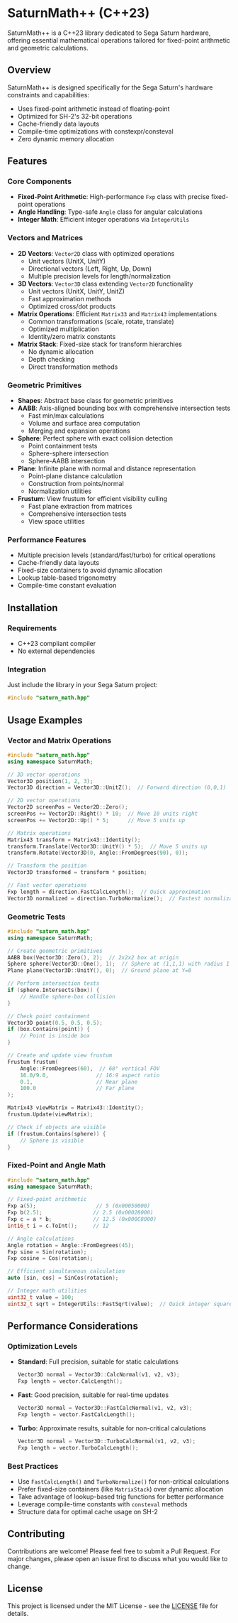 # SaturnMath++ (C++23)

SaturnMath++ is a C++23 library dedicated to Sega Saturn hardware, offering essential mathematical operations tailored for fixed-point arithmetic and geometric calculations.

## Overview

SaturnMath++ is designed specifically for the Sega Saturn's hardware constraints and capabilities:
- Uses fixed-point arithmetic instead of floating-point
- Optimized for SH-2's 32-bit operations
- Cache-friendly data layouts
- Compile-time optimizations with constexpr/consteval
- Zero dynamic memory allocation

## Features

### Core Components
- **Fixed-Point Arithmetic**: High-performance `Fxp` class with precise fixed-point operations
- **Angle Handling**: Type-safe `Angle` class for angular calculations
- **Integer Math**: Efficient integer operations via `IntegerUtils`

### Vectors and Matrices
- **2D Vectors**: `Vector2D` class with optimized operations
  - Unit vectors (UnitX, UnitY)
  - Directional vectors (Left, Right, Up, Down)
  - Multiple precision levels for length/normalization
- **3D Vectors**: `Vector3D` class extending `Vector2D` functionality
  - Unit vectors (UnitX, UnitY, UnitZ)
  - Fast approximation methods
  - Optimized cross/dot products
- **Matrix Operations**: Efficient `Matrix33` and `Matrix43` implementations
  - Common transformations (scale, rotate, translate)
  - Optimized multiplication
  - Identity/zero matrix constants
- **Matrix Stack**: Fixed-size stack for transform hierarchies
  - No dynamic allocation
  - Depth checking
  - Direct transformation methods

### Geometric Primitives
- **Shapes**: Abstract base class for geometric primitives
- **AABB**: Axis-aligned bounding box with comprehensive intersection tests
  - Fast min/max calculations
  - Volume and surface area computation
  - Merging and expansion operations
- **Sphere**: Perfect sphere with exact collision detection
  - Point containment tests
  - Sphere-sphere intersection
  - Sphere-AABB intersection
- **Plane**: Infinite plane with normal and distance representation
  - Point-plane distance calculation
  - Construction from points/normal
  - Normalization utilities
- **Frustum**: View frustum for efficient visibility culling
  - Fast plane extraction from matrices
  - Comprehensive intersection tests
  - View space utilities

### Performance Features
- Multiple precision levels (standard/fast/turbo) for critical operations
- Cache-friendly data layouts
- Fixed-size containers to avoid dynamic allocation
- Lookup table-based trigonometry
- Compile-time constant evaluation

## Installation

### Requirements
- C++23 compliant compiler
- No external dependencies

### Integration
Just include the library in your Sega Saturn project:
```cpp
#include "saturn_math.hpp"
```

## Usage Examples

### Vector and Matrix Operations

```cpp
#include "saturn_math.hpp"
using namespace SaturnMath;

// 3D vector operations
Vector3D position(1, 2, 3);
Vector3D direction = Vector3D::UnitZ();  // Forward direction (0,0,1)

// 2D vector operations
Vector2D screenPos = Vector2D::Zero();
screenPos += Vector2D::Right() * 10;  // Move 10 units right
screenPos += Vector2D::Up() * 5;      // Move 5 units up

// Matrix operations
Matrix43 transform = Matrix43::Identity();
transform.Translate(Vector3D::UnitY() * 5);  // Move 5 units up
transform.Rotate(Vector3D(0, Angle::FromDegrees(90), 0));

// Transform the position
Vector3D transformed = transform * position;

// Fast vector operations
Fxp length = direction.FastCalcLength();  // Quick approximation
Vector3D normalized = direction.TurboNormalize();  // Fastest normalization
```

### Geometric Tests

```cpp
#include "saturn_math.hpp"
using namespace SaturnMath;

// Create geometric primitives
AABB box(Vector3D::Zero(), 2);  // 2x2x2 box at origin
Sphere sphere(Vector3D::One(), 1);  // Sphere at (1,1,1) with radius 1
Plane plane(Vector3D::UnitY(), 0);  // Ground plane at Y=0

// Perform intersection tests
if (sphere.Intersects(box)) {
    // Handle sphere-box collision
}

// Check point containment
Vector3D point(0.5, 0.5, 0.5);
if (box.Contains(point)) {
    // Point is inside box
}

// Create and update view frustum
Frustum frustum(
    Angle::FromDegrees(60),  // 60° vertical FOV
    16.0/9.0,               // 16:9 aspect ratio
    0.1,                    // Near plane
    100.0                   // Far plane
);

Matrix43 viewMatrix = Matrix43::Identity();
frustum.Update(viewMatrix);

// Check if objects are visible
if (frustum.Contains(sphere)) {
    // Sphere is visible
}
```

### Fixed-Point and Angle Math

```cpp
#include "saturn_math.hpp"
using namespace SaturnMath;

// Fixed-point arithmetic
Fxp a(5);                   // 5 (0x00050000)
Fxp b(2.5);                // 2.5 (0x00028000)
Fxp c = a * b;             // 12.5 (0x000C8000)
int16_t i = c.ToInt();     // 12

// Angle calculations
Angle rotation = Angle::FromDegrees(45);
Fxp sine = Sin(rotation);
Fxp cosine = Cos(rotation);

// Efficient simultaneous calculation
auto [sin, cos] = SinCos(rotation);

// Integer math utilities
uint32_t value = 100;
uint32_t sqrt = IntegerUtils::FastSqrt(value);  // Quick integer square root
```

## Performance Considerations

### Optimization Levels
- **Standard**: Full precision, suitable for static calculations
  ```cpp
  Vector3D normal = Vector3D::CalcNormal(v1, v2, v3);
  Fxp length = vector.CalcLength();
  ```
- **Fast**: Good precision, suitable for real-time updates
  ```cpp
  Vector3D normal = Vector3D::FastCalcNormal(v1, v2, v3);
  Fxp length = vector.FastCalcLength();
  ```
- **Turbo**: Approximate results, suitable for non-critical calculations
  ```cpp
  Vector3D normal = Vector3D::TurboCalcNormal(v1, v2, v3);
  Fxp length = vector.TurboCalcLength();
  ```

### Best Practices
- Use `FastCalcLength()` and `TurboNormalize()` for non-critical calculations
- Prefer fixed-size containers (like `MatrixStack`) over dynamic allocation
- Take advantage of lookup-based trig functions for better performance
- Leverage compile-time constants with `consteval` methods
- Structure data for optimal cache usage on SH-2

## Contributing

Contributions are welcome! Please feel free to submit a Pull Request. For major changes, please open an issue first to discuss what you would like to change.

## License

This project is licensed under the MIT License - see the [LICENSE](LICENSE) file for details.